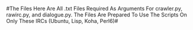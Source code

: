 #The Files Here Are All .txt Files Required As Arguments For crawler.py, rawirc.py, and dialogue.py. The Files Are Prepared To Use The Scripts On Only These IRCs (Ubuntu, Lisp, Koha, Perl6)#